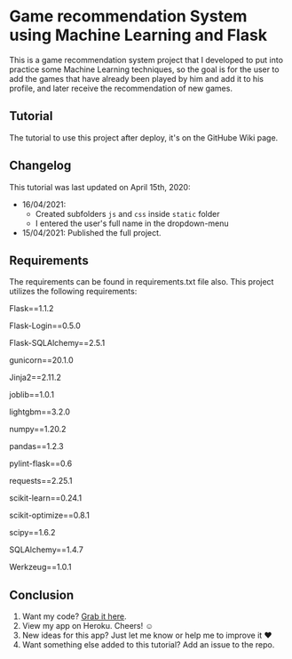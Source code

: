# Game recommendation System using Machine Learning and Flask

This is a game recommendation system project that I developed to put into practice some Machine Learning techniques, so the goal is for the user to add the games that have already been played by him and add it to his profile, and later receive the recommendation of new games.

## Tutorial

The tutorial to use this project after deploy, it's on the GitHube Wiki page.

## Changelog

This tutorial was last updated on April 15th, 2020:

- 16/04/2021: 
	- Created subfolders `js` and `css` inside `static` folder
	- I entered the user's full name in the dropdown-menu
- 15/04/2021: Published the full project.

## Requirements

The requirements can be found in requirements.txt file also.
This project utilizes the following requirements:

Flask==1.1.2

Flask-Login==0.5.0

Flask-SQLAlchemy==2.5.1

gunicorn==20.1.0

Jinja2==2.11.2

joblib==1.0.1

lightgbm==3.2.0

numpy==1.20.2

pandas==1.2.3

pylint-flask==0.6

requests==2.25.1

scikit-learn==0.24.1

scikit-optimize==0.8.1

scipy==1.6.2

SQLAlchemy==1.4.7

Werkzeug==1.0.1

## Conclusion

1) Want my code? [Grab it here](http://https://github.com/guimatheus92/Game-Recommendation-System "Grab it here").
2) View my app on Heroku. Cheers! ☺
3) New ideas for this app? Just let me know or help me to improve it ♥
4) Want something else added to this tutorial? Add an issue to the repo.
